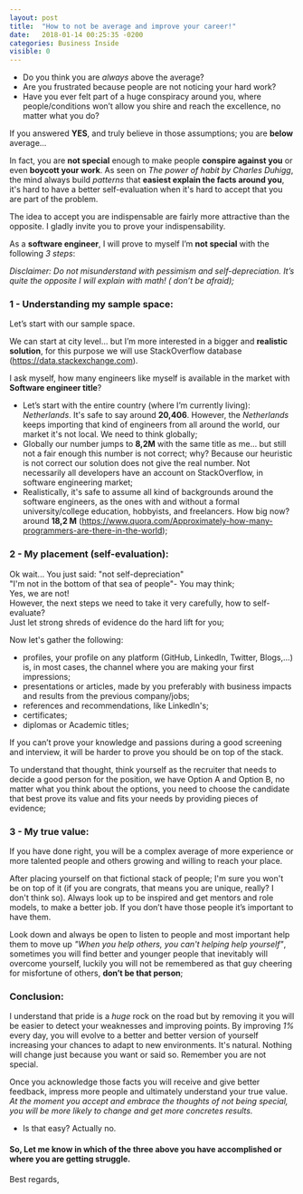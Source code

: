 ```yaml
---
layout: post
title:  "How to not be average and improve your career!"
date:   2018-01-14 00:25:35 -0200
categories: Business Inside
visible: 0
---
```


 - Do you think you are *always* above the average?
 - Are you frustrated because people are not noticing your hard work?
 - Have you ever felt part of a huge conspiracy around you, where people/conditions won’t allow you shire and reach the excellence, no matter what you do?
 
If you answered **YES**, and truly believe in those assumptions; you are **below** average... 

   In fact, you are **not special** enough to make people **conspire against you** or even **boycott your work**.  As seen on *The power of habit by Charles Duhigg*, the mind always build *patterns* that **easiest explain the facts around you**, it's hard to have a better self-evaluation when it's hard to accept that you are part of the problem.
   
   The idea to accept you are indispensable are fairly more attractive than the opposite. I gladly invite you to prove your indispensability.
   
   As a **software engineer**, I will prove to myself I’m **not special** with the following *3 steps*:<br/> 

*Disclaimer: Do not misunderstand with pessimism and self-depreciation. It’s quite the opposite I will explain with math! ( don’t be afraid);*

### 1 - Understanding my sample space:

Let’s start with our sample space. 

  We can start at city level... but I’m more interested in a bigger and **realistic solution**, for this purpose we will use StackOverflow database (https://data.stackexchange.com). 
  
  I ask myself, how many engineers like myself is available in the market with **Software engineer title**?
  
   - Let’s start with the entire country (where I’m currently living): *Netherlands*.  It's safe to say around **20,406**. However, the *Netherlands* keeps importing that kind of engineers from all around the world, our market it's not local. We need to think globally;<br/>
   - Globally our number jumps to **8,2M** with the same title as me... but still not a fair enough this number is not correct; why? Because our heuristic is not correct our solution does not give the real number. Not necessarily all developers have an account on StackOverflow, in software engineering market;<br/>
   - Realistically, it's safe to assume all kind of backgrounds around the software engineers, as the ones with and without a formal university/college education, hobbyists, and freelancers. How big now? around **18,2 M** (https://www.quora.com/Approximately-how-many-programmers-are-there-in-the-world);<br/>
  
### 2 - My placement (self-evaluation):

   Ok wait... You just said: "not self-depreciation" <br/>
                             "I'm not in the bottom of that sea of people"- You may think; <br/>
   Yes, we are not!<br/>
   However, the next steps we need to take it very carefully, how to self-evaluate?<br>
   Just let strong shreds of evidence do the hard lift for you;<br/>
   
Now let's gather the following:

   - profiles, your profile on any platform (GitHub, LinkedIn, Twitter, Blogs,...) is, in most cases, the channel where you are making your first impressions;<br/>
   - presentations or articles, made by you preferably with business impacts and results from the previous company/jobs;<br/>
   - references and recommendations, like LinkedIn's; <br/>
   - certificates;<br/>
   - diplomas or Academic titles;<br/>
  
  If you can’t prove your knowledge and passions during a good screening and interview, it will be harder to prove you should be on top of the stack. <br/>
  
  To understand that thought, think yourself as the recruiter that needs to decide a good person for the position, we have Option A and Option B, no matter what you think about the options, you need to choose the candidate that best prove its value and fits your needs by providing pieces of evidence;

### 3 - My true value:

If you have done right, you will be a complex average of more experience or more talented people and others growing and willing to reach your place.

After placing yourself on that fictional stack of people; I'm sure you won't be on top of it (if you are congrats, that means you are unique, really? I don't think so). Always look up to be inspired and get mentors and role models, to make a better job. If you don’t have those people it’s important to have them. 

  Look down and always be open to listen to people and most important help them to move up *"When you help others, you can't helping help yourself"*, sometimes you will find better and younger people that inevitably will overcome yourself, luckily you will not be remembered as that guy cheering for misfortune of others, **don’t be that person**;

### Conclusion:

   I understand that pride is a *huge* rock on the road but by removing it you will be easier to detect your weaknesses and improving points. By improving *1%* every day, you will evolve to a better and better version of yourself increasing your chances to adapt to new environments. It's natural. Nothing will change just because you want or said so. Remember you are not special. 

   Once you acknowledge those facts you will receive and give better feedback, impress more people and ultimately understand your true value. *At the moment you accept and embrace the thoughts of not being special, you will be more likely to change and get more concretes results.*
  
- Is that easy? Actually no. 

#### So, Let me know in which of the three above you have accomplished or where you are getting struggle.

Best regards,
